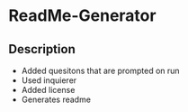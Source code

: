 # ReadMe-Generator

## Description
- Added quesitons that are prompted on run
- Used inquierer
- Added license
- Generates readme

